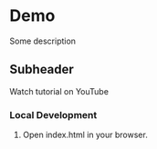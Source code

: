 # Demo

Some description


## Subheader

Watch tutorial on YouTube


### Local Development
1. Open index.html in your browser.